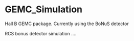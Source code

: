 # GEMC_Simulation
Hall B GEMC package. Currently using the BoNuS detector


RCS bonus detector simulation ....